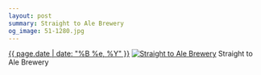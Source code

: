 ```yaml
---
layout: post
summary: Straight to Ale Brewery
og_image: 51-1280.jpg
---
```


<p>
  <time><a href="/51">{{ page.date | date: "%B %e, %Y" }}</a></time>
  <a href="/51"><img src="{{ site.assets_url }}/51-640.jpg" srcset="{{ site.assets_url }}/51-1280.jpg 1280w, {{ site.assets_url }}/51-960.jpg 960w, {{ site.assets_url }}/51-640.jpg 640w, {{ site.assets_url }}/51-320.jpg 320w" sizes="(min-width: 700px) 50vw, calc(100vw - 2rem)" alt="Straight to Ale Brewery" /></a>
  <span>Straight to Ale Brewery</span>
</p>
